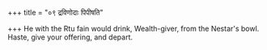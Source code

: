 +++
title = "०९ द्रविणोदाः पिपीषति"

+++
He with the Rtu fain would drink, Wealth-giver, from the Nestar's bowl.  
     Haste, give your offering, and depart.